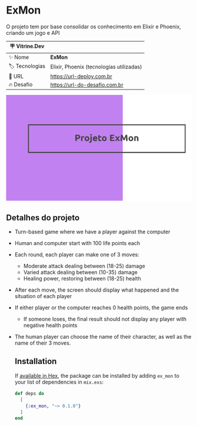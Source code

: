 # ExMon

  O projeto tem por base consolidar os conhecimento em Elixir e Phoenix, criando um jogo e API

| :placard: Vitrine.Dev |     |
| -------------  | --- |
| :sparkles: Nome        | **ExMon**
| :label: Tecnologias | Elixir, Phoenix (tecnologias utilizadas)
| :rocket: URL         | https://url-deploy.com.br
| :fire: Desafio     | https://url-do-desafio.com.br

<!-- Inserir imagem com a #vitrinedev ao final do link -->
![](https://raw.githubusercontent.com/alexnogueirasilva/ex_mon/main/Screenshot%20from%202023-03-02%2009-05-28.png#vitrinedev)

## Detalhes do projeto

* Turn-based game where we have a player against the computer 
* Human and computer start with 100 life points each 
* Each round, each player can make one of 3 moves: 
  * Moderate attack dealing between (18-25) damage 
  * Varied attack dealing between (10-35) damage 
  * Healing power, restoring between (18-25) health 
* After each move, the screen should display what happened and the situation of each player 
* If either player or the computer reaches 0 health points, the game ends 
  * If someone loses, the final result should not display any player with negative health points 
* The human player can choose the name of their character, as well as the name of their 3 moves.


  ## Installation

  If [available in Hex](https://hex.pm/docs/publish), the package can be installed
  by adding `ex_mon` to your list of dependencies in `mix.exs`:

  ```elixir
  def deps do
    [
      {:ex_mon, "~> 0.1.0"}
    ]
  end
